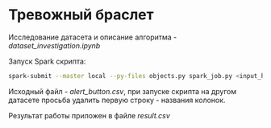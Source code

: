 # Тревожный браслет

Исследование датасета и описание алгоритма - *dataset_investigation.ipynb*

Запуск Spark скрипта:

```sh 
spark-submit --master local --py-files objects.py spark_job.py <input_hdfs_file> <output_hdfs_file>
```

Исходный файл - *alert_button.csv*, при запуске скрипта на другом датасете просьба удалить первую строку - названия колонок.

Результат работы приложен в файле *result.csv*

